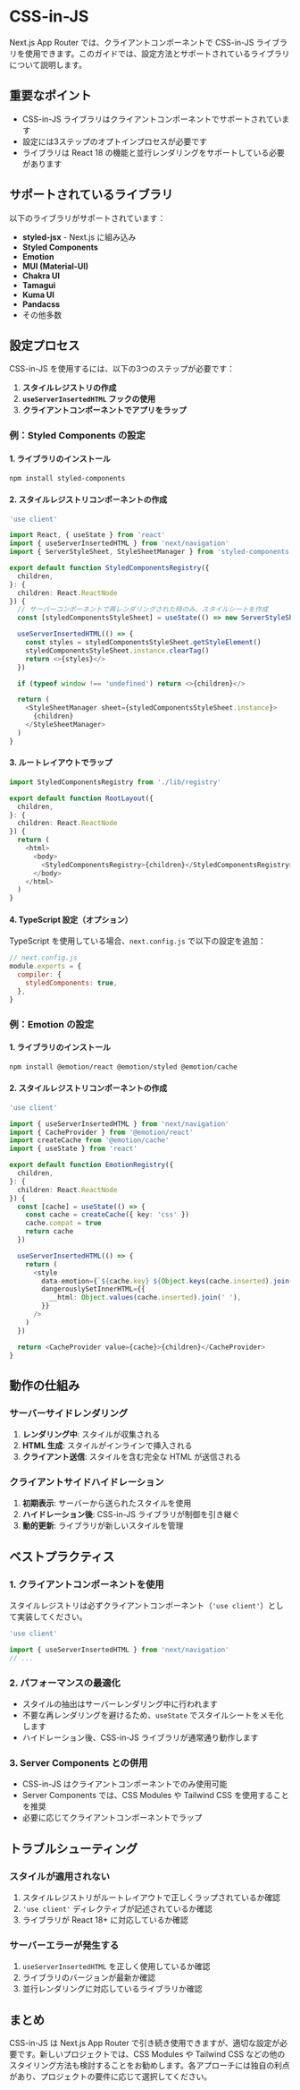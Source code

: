 # CSS-in-JS

Next.js App Router では、クライアントコンポーネントで CSS-in-JS ライブラリを使用できます。このガイドでは、設定方法とサポートされているライブラリについて説明します。

## 重要なポイント

- CSS-in-JS ライブラリはクライアントコンポーネントでサポートされています
- 設定には3ステップのオプトインプロセスが必要です
- ライブラリは React 18 の機能と並行レンダリングをサポートしている必要があります

## サポートされているライブラリ

以下のライブラリがサポートされています：

- **styled-jsx** - Next.js に組み込み
- **Styled Components**
- **Emotion**
- **MUI (Material-UI)**
- **Chakra UI**
- **Tamagui**
- **Kuma UI**
- **Pandacss**
- その他多数

## 設定プロセス

CSS-in-JS を使用するには、以下の3つのステップが必要です：

1. **スタイルレジストリの作成**
2. **`useServerInsertedHTML` フックの使用**
3. **クライアントコンポーネントでアプリをラップ**

### 例：Styled Components の設定

#### 1. ライブラリのインストール

```bash
npm install styled-components
```

#### 2. スタイルレジストリコンポーネントの作成

```typescript
'use client'

import React, { useState } from 'react'
import { useServerInsertedHTML } from 'next/navigation'
import { ServerStyleSheet, StyleSheetManager } from 'styled-components'

export default function StyledComponentsRegistry({
  children,
}: {
  children: React.ReactNode
}) {
  // サーバーコンポーネントで再レンダリングされた時のみ、スタイルシートを作成
  const [styledComponentsStyleSheet] = useState(() => new ServerStyleSheet())

  useServerInsertedHTML(() => {
    const styles = styledComponentsStyleSheet.getStyleElement()
    styledComponentsStyleSheet.instance.clearTag()
    return <>{styles}</>
  })

  if (typeof window !== 'undefined') return <>{children}</>

  return (
    <StyleSheetManager sheet={styledComponentsStyleSheet.instance}>
      {children}
    </StyleSheetManager>
  )
}
```

#### 3. ルートレイアウトでラップ

```typescript
import StyledComponentsRegistry from './lib/registry'

export default function RootLayout({
  children,
}: {
  children: React.ReactNode
}) {
  return (
    <html>
      <body>
        <StyledComponentsRegistry>{children}</StyledComponentsRegistry>
      </body>
    </html>
  )
}
```

#### 4. TypeScript 設定（オプション）

TypeScript を使用している場合、`next.config.js` で以下の設定を追加：

```javascript
// next.config.js
module.exports = {
  compiler: {
    styledComponents: true,
  },
}
```

### 例：Emotion の設定

#### 1. ライブラリのインストール

```bash
npm install @emotion/react @emotion/styled @emotion/cache
```

#### 2. スタイルレジストリコンポーネントの作成

```typescript
'use client'

import { useServerInsertedHTML } from 'next/navigation'
import { CacheProvider } from '@emotion/react'
import createCache from '@emotion/cache'
import { useState } from 'react'

export default function EmotionRegistry({
  children,
}: {
  children: React.ReactNode
}) {
  const [cache] = useState(() => {
    const cache = createCache({ key: 'css' })
    cache.compat = true
    return cache
  })

  useServerInsertedHTML(() => {
    return (
      <style
        data-emotion={`${cache.key} ${Object.keys(cache.inserted).join(' ')}`}
        dangerouslySetInnerHTML={{
          __html: Object.values(cache.inserted).join(' '),
        }}
      />
    )
  })

  return <CacheProvider value={cache}>{children}</CacheProvider>
}
```

## 動作の仕組み

### サーバーサイドレンダリング

1. **レンダリング中**: スタイルが収集される
2. **HTML 生成**: スタイルがインラインで挿入される
3. **クライアント送信**: スタイルを含む完全な HTML が送信される

### クライアントサイドハイドレーション

1. **初期表示**: サーバーから送られたスタイルを使用
2. **ハイドレーション後**: CSS-in-JS ライブラリが制御を引き継ぐ
3. **動的更新**: ライブラリが新しいスタイルを管理

## ベストプラクティス

### 1. クライアントコンポーネントを使用

スタイルレジストリは必ずクライアントコンポーネント（`'use client'`）として実装してください。

```typescript
'use client'

import { useServerInsertedHTML } from 'next/navigation'
// ...
```

### 2. パフォーマンスの最適化

- スタイルの抽出はサーバーレンダリング中に行われます
- 不要な再レンダリングを避けるため、`useState` でスタイルシートをメモ化します
- ハイドレーション後、CSS-in-JS ライブラリが通常通り動作します

### 3. Server Components との併用

- CSS-in-JS はクライアントコンポーネントでのみ使用可能
- Server Components では、CSS Modules や Tailwind CSS を使用することを推奨
- 必要に応じてクライアントコンポーネントでラップ

## トラブルシューティング

### スタイルが適用されない

1. スタイルレジストリがルートレイアウトで正しくラップされているか確認
2. `'use client'` ディレクティブが記述されているか確認
3. ライブラリが React 18+ に対応しているか確認

### サーバーエラーが発生する

1. `useServerInsertedHTML` を正しく使用しているか確認
2. ライブラリのバージョンが最新か確認
3. 並行レンダリングに対応しているライブラリか確認

## まとめ

CSS-in-JS は Next.js App Router で引き続き使用できますが、適切な設定が必要です。新しいプロジェクトでは、CSS Modules や Tailwind CSS などの他のスタイリング方法も検討することをお勧めします。各アプローチには独自の利点があり、プロジェクトの要件に応じて選択してください。
